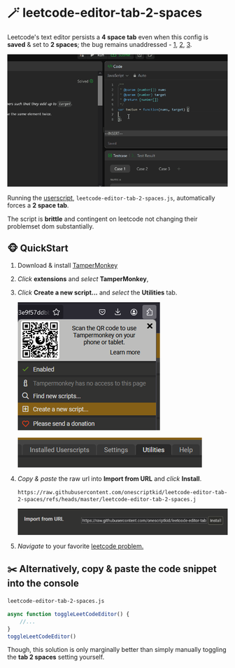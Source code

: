 # 🪄 leetcode-editor-tab-2-spaces

Leetcode's text editor persists a **4 space tab** even when this config is **saved** & set to **2 spaces**; the bug remains unaddressed - [1](https://github.com/LeetCode-Feedback/LeetCode-Feedback/issues/9314), [2](https://leetcode.com/discuss/feedback/1204698/leetcode-editor-spaces), [3](https://leetcode.com/discuss/general-discussion/443045/leetcode-text-editor-minor-issue-that-bugs-me).

![Automatic](assets/animation.gif)

Running the [userscript](https://raw.githubusercontent.com/onescriptkid/leetcode-editor-tab-2-spaces/refs/heads/master/leetcode-editor-tab-2-spaces.js), `leetcode-editor-tab-2-spaces.js`, automatically forces a **2 space tab**.

The script is **brittle** and contingent on leetcode not changing their problemset dom substantially.

## 🐵 QuickStart

1. Download & install [TamperMonkey](https://addons.mozilla.org/en-US/firefox/addon/tampermonkey/)
2. *Click* **extensions** and *select* **TamperMonkey**,
3. *Click* **Create a new script...** and *select* the **Utilities** tab.
   
	![Create new script](assets/2-create-new-script.png)

	![Utilities tab](assets/3-utilities-tab.png)

4. *Copy & paste* the raw url into **Import from URL** and *click* **Install**.
	```
	https://raw.githubusercontent.com/onescriptkid/leetcode-editor-tab-2-spaces/refs/heads/master/leetcode-editor-tab-2-spaces.j
	```
	![Import from URL](assets/4-import-from-url.png)

5. *Navigate* to your favorite [leetcode problem.](https://leetcode.com/problems/4sum/description/)

## ✂️ Alternatively, copy & paste the code snippet into the console

`leetcode-editor-tab-2-spaces.js`
```js
async function toggleLeetCodeEditor() {
	//...
}
toggleLeetCodeEditor()
```

Though, this solution is only marginally better than simply manually toggling the **tab 2 spaces** setting yourself.

